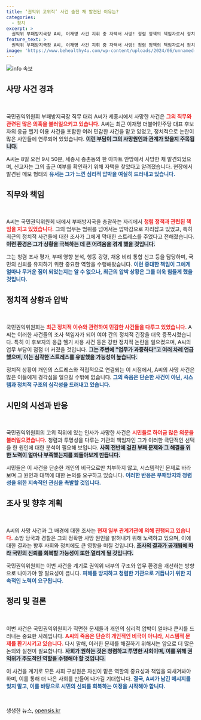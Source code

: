 ```yaml
---
title: ‘권익위 고위직’ 사건 숨진 채 발견된 이유는?
categories:
  - 정치
excerpt: >
  권익위 부패방지국장 A씨, 이재명 사건 지휘 중 자택서 사망! 청렴 정책의 책임자로서 정치적 논란 속 극심한 스트레스 호소, 메모 형태 유서 발견. 원인 조사 중!
feature_text: >
  권익위 부패방지국장 A씨, 이재명 사건 지휘 중 자택서 사망! 청렴 정책의 책임자로서 정치적 논란 속 극심한 스트레스 호소, 메모 형태 유서 발견. 원인 조사 중!
image: 'https://www.behealthy4u.com/wp-content/uploads/2024/06/unnamed-file.png'
---
```


<p><img src="https://www.behealthy4u.com/wp-content/uploads/2024/06/unnamed-file.png" alt="info 속보" /></p>

<h2 data-ke-size="size26">사망 사건 경과</h2>

<p data-ke-size="size16">&nbsp;</p>

<p>국민권익위원회 부패방지국장 직무 대리 A씨가 세종시에서 사망한 사건은 <b><span style="color: #ee2323;">그의 직무와 관련된 많은 의혹을 불러일으키고 있습니다.</span></b> A씨는 최근 이재명 더불어민주당 대표 후보자의 응급 헬기 이용 사건을 포함한 여러 민감한 사건을 맡고 있었고, 정치적으로 논란이 많은 사안들에 연루되어 있었습니다. <b><span style="background-color: #21538527;">이런 부담이 그의 사망원인과 관계가 있을지 주목됩니다.</span></b> </p>

<p>A씨는 8일 오전 9시 50분, 세종시 종촌동의 한 아파트 안방에서 사망한 채 발견되었으며, 신고자는 그의 출근 여부를 확인하기 위해 자택을 찾았다고 알려졌습니다. 현장에서 발견된 메모 형태의 <b><span style="color: #1a5490;">유서는 그가 느낀 심리적 압박을 여실히 드러내고 있습니다.</span></b> </p>

<h2 data-ke-size="size26">직무와 책임</h2>

<p data-ke-size="size16">&nbsp;</p>

<p>A씨는 국민권익위원회 내에서 부패방지국을 총괄하는 자리에서 <b><span style="color: #ee2323;">청렴 정책과 관련된 책임을 지고 있었습니다.</span></b> 그의 업무는 범위를 넘어서는 압박감으로 자리잡고 있었고, 특히 최근의 정치적 사건들에 대한 조사가 그에게 막대한 스트레스를 주었다고 전해졌습니다. <b><span style="background-color: #21538527;">이런 환경은 그가 상황을 극복하는 데 큰 어려움을 겪게 했을 것입니다.</span></b> </p>

<p>그는 청렴 조사 평가, 부패 영향 분석, 행동 강령, 채용 비리 통합 신고 등을 담당하며, 국민의 신뢰를 유지하기 위한 중요한 역할을 수행해왔습니다. <b><span style="color: #1a5490;">이런 중대한 책임이 그에게 얼마나 무거운 짐이 되었는지는 알 수 없으나, 최근의 압박 상황은 그를 더욱 힘들게 했을 것입니다.</span></b> </p>

<h2 data-ke-size="size26">정치적 상황과 압박</h2>

<p data-ke-size="size16">&nbsp;</p>

<p>국민권익위원회는 <b><span style="color: #ee2323;">최근 정치적 이슈와 관련하여 민감한 사건들을 다루고 있었습니다.</span></b> A씨는 이러한 사건들의 조사 책임자가 되어 여야 간의 정치적 긴장을 더욱 증폭시켰습니다. 특히 이 후보자의 응급 헬기 사용 사건 등은 강한 정치적 논란을 일으켰으며, A씨의 업무 부담이 점점 더 커졌을 것입니다. <b><span style="background-color: #21538527;">그는 주변에 "업무가 과중하다"고 여러 차례 언급했으며, 이는 심각한 스트레스를 유발했을 가능성이 높습니다.</span></b> </p>

<p>정치적 상황이 개인의 스트레스와 직접적으로 연결되는 이 시점에서, A씨의 사망 사건은 많은 이들에게 경각심을 일으킬 수밖에 없습니다. <b><span style="color: #1a5490;">그의 죽음은 단순한 사건이 아닌, 시스템과 정치적 구조의 심각성을 드러내고 있습니다.</span></b> </p>

<h2 data-ke-size="size26">시민의 시선과 반응</h2>

<p data-ke-size="size16">&nbsp;</p>

<p>국민권익위원회의 고위 직위에 있는 인사가 사망한 사건은 <b><span style="color: #ee2323;">시민들로 하여금 많은 의문을 불러일으켰습니다.</span></b> 청렴과 투명성을 다루는 기관의 책임자인 그가 이러한 극단적인 선택을 한 원인에 대한 분석이 필요해 보입니다. <b><span style="background-color: #21538527;">사회 전반에 걸친 부패 문제와 그 해결을 위한 노력이 얼마나 부족했는지를 되돌아보게 만듭니다.</span></b> </p>

<p>시민들은 이 사건을 단순한 개인의 비극으로만 치부하지 않고, 시스템적인 문제로 바라보며 그 원인과 대책에 대한 논의를 요구하고 있습니다. <b><span style="color: #1a5490;">이러한 반응은 부패방지와 청렴성을 위한 지속적인 관심을 촉발할 것입니다.</span></b> </p>

<h2 data-ke-size="size26">조사 및 향후 계획</h2>

<p data-ke-size="size16">&nbsp;</p>

<p>A씨의 사망 사건과 그 배경에 대한 조사는 <b><span style="color: #ee2323;">현재 일부 관계기관에 의해 진행되고 있습니다.</span></b> 소방 당국과 경찰은 그의 정확한 사망 원인을 밝혀내기 위해 노력하고 있으며, 이에 대한 결과는 향후 사회와 정치에도 큰 영향을 미칠 것입니다. <b><span style="background-color: #21538527;">조사의 결과가 공개됨에 따라 국민의 신뢰를 회복할 가능성이 또한 열리게 될 것입니다.</span></b> </p>

<p>국민권익위원회는 이번 사건을 계기로 권익위 내부의 구조와 업무 환경을 개선하는 방향으로 나아가야 할 필요성이 큽니다. <b><span style="color: #1a5490;">피해를 방지하고 청렴한 기관으로 거듭나기 위한 지속적인 노력이 요구됩니다.</span></b> </p>

<h2 data-ke-size="size26">정리 및 결론</h2>

<p data-ke-size="size16">&nbsp;</p>

<p>이번 사건은 국민권익위원회가 직면한 문제들과 개인의 심리적 압박이 얼마나 큰지를 드러내는 중요한 사례입니다. <b><span style="color: #ee2323;">A씨의 죽음은 단순히 개인적인 비극이 아니라, 시스템적 문제를 환기시키고 있습니다.</span></b> 다시 말해, 이러한 문제를 해결하기 위해서는 앞으로 더 많은 논의와 실천이 필요합니다. <b><span style="background-color: #21538527;">사회가 원하는 것은 청렴하고 투명한 사회이며, 이를 위해 권익위가 주도적인 역할을 수행해야 할 것입니다.</span></b> </p>

<p>이 사건을 계기로 모든 사회 구성원은 자신이 맡은 역할의 중요성과 책임을 되새겨봐야 하며, 이를 통해 더 나은 사회를 만들어 나가길 기대합니다. <b><span style="color: #1a5490;">결국, A씨가 남긴 메시지를 잊지 말고, 이를 바탕으로 시민의 신뢰를 회복하는 여정을 시작해야 합니다.</span></b> </p>

<p data-ke-size="size16">&nbsp;</p>
생생한 뉴스, <a href="https://opensis.kr" rel="dofollow">opensis.kr</a>


